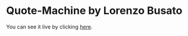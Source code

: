 # Quote-Machine by Lorenzo Busato
You can see it live by clicking [here](https://lolobusato.github.io/Quote-Machine/).
